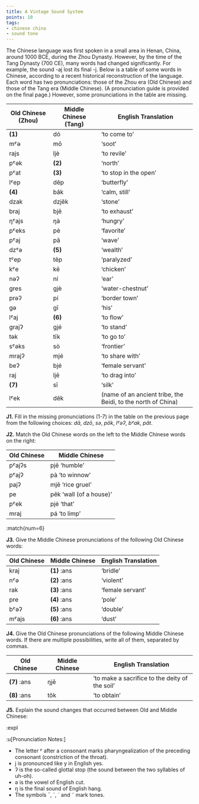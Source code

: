 ```yaml
---
title: A Vintage Sound System
points: 10 
tags: 
- chinese china
- sound tone
---
```


The Chinese language was first spoken in a small area in Henan, China, around 1000 BCE, during the Zhou
Dynasty. However, by the time of the Tang Dynasty (700 CE), many words had changed significantly. For example, the sound -aj lost its final -j. Below is a table of some words in Chinese, according to a recent historical reconstruction of the language. Each word has two pronunciations: those of the Zhou era (Old Chinese)
and those of the Tang era (Middle Chinese). (A pronunciation guide is provided on the final page.) However,
some pronunciations in the table are missing.

| Old Chinese (Zhou)|  Middle Chinese (Tang)| English Translation|
|-|-|-|
| **(1)** | dó | ‘to come to’ |
| mˤǝ | mō | ‘soot’ |
| rajs | ljè | ‘to revile’ |
| pˤǝk | **(2)** | ‘north’ |
| pˤat | **(3)** | ‘to stop in the open’ |
| lˤep | dẽp | ‘butterfly’ |
| **(4)** | bãk | ‘calm, still’ |
| dzak | dzjẽk | ‘stone’ |
| braj | bjē | ‘to exhaust’ |
| ŋˤajs | ŋà | ‘hungry’ |
| pˤeks | pè | ‘favorite’ |
| pˤaj | pā | ‘wave’ |
| dzˤǝ | **(5)** | ‘wealth’ |
| tˤep | tẽp | ‘paralyzed’ |
| kˤe | kē | ‘chicken’ |
| nǝʔ | ní | ‘ear’ |
| gres | gjè | ‘water-chestnut’ |
| prǝʔ | pí | ‘border town’ |
| gǝ | gī | ‘his’ |
| lˤaj | **(6)** | ‘to flow’ |
| grajʔ | gjé | ‘to stand’ |
| tǝk | tĩk | ‘to go to’ |
| sˤǝks | sò | ‘frontier’ |
| mrajʔ | mjé | ‘to share with’ |
| beʔ | bjé | ‘female servant’ |
| raj | ljē | ‘to drag into’ |
| **(7)** | sī | ‘silk’ |
| lˤek | dẽk | (name of an ancient tribe, the Beidi, to the north of China) |

**J1.** Fill in the missing pronunciations (1-7) in the table on the previous page from the following choices: *dā*,
*dzō*, *sǝ*, *põk*, *lˤǝʔ*, *bˤak*, *pãt*.

**J2.** Match the Old Chinese words on the left to the Middle Chinese words on the right:

|Old Chinese | Middle Chinese|
|-|-|
| pˤajʔs | pjē ‘humble’ |
| pˤajʔ | pà ‘to winnow’ |
| pajʔ | mjē ‘rice gruel’ |
| pe | pẽk ‘wall (of a house)’ |
| pˤek | pjé ‘that’ |
| mraj | pá ‘to limp’ |

:match{num=6}

**J3.** Give the Middle Chinese pronunciations of the following Old Chinese words:

| Old Chinese | Middle Chinese | English Translation|
|-|-|-|
| kraj | **(1)** :ans | ‘bridle’ |
| nˤǝ | **(2)** :ans | ‘violent’ |
| rak | **(3)** :ans | ‘female servant’ |
| pre | **(4)** :ans | ‘pole’ |
| bˤǝʔ | **(5)** :ans | ‘double’ |
| mˤajs | **(6)** :ans | ‘dust’ |

**J4.** Give the Old Chinese pronunciations of the following Middle Chinese words. If there are multiple possibilities, write all of them, separated by commas.


| Old Chinese | Middle Chinese | English Translation |
|-|-|-|
| **(7)** :ans | ŋjē | ‘to make a sacrifice to the deity of the soil’
| **(8)** :ans | tõk | ‘to obtain’

**J5.** Explain the sound changes that occurred between Old and Middle Chinese:

:expl

:u[Pronunciation Notes:]
- The letter ˤ after a consonant marks pharyngealization of the preceding consonant (constriction of the
 throat).
- j is pronounced like y in English yes.
- ʔ is the so-called glottal stop (the sound between the two syllables of uh-oh).
- ǝ is the vowel of English cut.
- ŋ is the final sound of English hang.
- The symbols ¯, ´, ` and ˜ mark tones.
